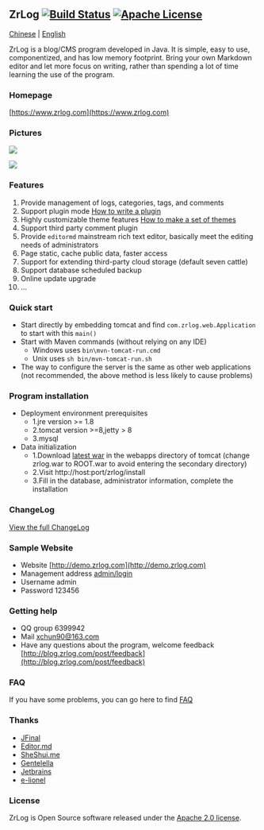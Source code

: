 ## ZrLog [![Build Status](https://travis-ci.org/94fzb/zrlog.svg?branch=master)](https://travis-ci.org/94fzb/zrlog) [![Apache License](http://img.shields.io/badge/license-apache2-orange.svg?style=flat)](http://www.apache.org/licenses/LICENSE-2.0)

[Chinese](README.md) | [English](README.en-us.md)

ZrLog is a blog/CMS program developed in Java. It is simple, easy to use, componentized, and has low memory footprint. Bring your own Markdown editor and let more focus on writing, rather than spending a lot of time learning the use of the program.

### Homepage

[https://www.zrlog.com](https://www.zrlog.com)

### Pictures

![](http://dl.zrlog.com/assets/screenprint/post-detail.png)

![](http://dl.zrlog.com/assets/screenprint/article-edit.png)

### Features

1. Provide management of logs, categories, tags, and comments
2. Support plugin mode [How to write a plugin](http://blog.zrlog.com/post/zrlog-plugin-dev)
3. Highly customizable theme features [How to make a set of themes](https://blog.zrlog.com/post/make-theme-for-zrlog)
4. Support third party comment plugin
5. Provide `editormd` mainstream rich text editor, basically meet the editing needs of administrators
6. Page static, cache public data, faster access
7. Support for extending third-party cloud storage (default seven cattle)
8. Support database scheduled backup
9. Online update upgrade<br/>
10. ...

### Quick start

- Start directly by embedding tomcat and find `com.zrlog.web.Application` to start with this `main()`
- Start with Maven commands (without relying on any IDE)
    - Windows uses `bin\mvn-tomcat-run.cmd`
    - Unix uses `sh bin/mvn-tomcat-run.sh`
- The way to configure the server is the same as other web applications (not recommended, the above method is less likely to cause problems)

### Program installation

- Deployment environment prerequisites
    - 1.jre version >= 1.8
    - 2.tomcat version >=8,jetty > 8
    - 3.mysql
- Data initialization
    - 1.Download [latest war](http://dl.zrlog.com/release/zrlog.war) in the webapps directory of tomcat (change zrlog.war to ROOT.war to avoid entering the secondary directory)    
    - 2.Visit http://host:port/zrlog/install
    - 3.Fill in the database, administrator information, complete the installation

### ChangeLog

[View the full ChangeLog](https://www.zrlog.com/changelog/index.html?ref=md)

### Sample Website

* Website [http://demo.zrlog.com](http://demo.zrlog.com)
* Management address [admin/login](http://demo.zrlog.com/admin/login)
* Username admin
* Password 123456


### Getting help

* QQ group 6399942
* Mail xchun90@163.com
* Have any questions about the program, welcome feedback [http://blog.zrlog.com/post/feedback](http://blog.zrlog.com/post/feedback)

### FAQ

If you have some problems, you can go here to find [FAQ](https://blog.zrlog.com/post/faq-collect)

### Thanks

* [JFinal](http://jfinal.com)
* [Editor.md](https://pandao.github.io/editor.md/)
* [SheShui.me](http://sheshui.me)
* [Gentelella](https://github.com/puikinsh/gentelella)
* [Jetbrains](https://www.jetbrains.com/)
* [e-lionel](http://www.e-lionel.com)

### License

ZrLog is Open Source software released under the [Apache 2.0 license](http://www.apache.org/licenses/LICENSE-2.0.html).